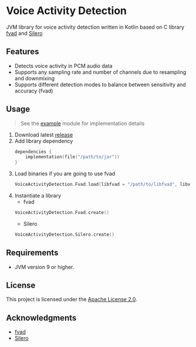 # Voice Activity Detection

JVM library for voice activity detection written in Kotlin based on C library [fvad](https://github.com/dpirch/libfvad)
and [Silero](https://github.com/snakers4/silero-vad)

## Features

- Detects voice activity in PCM audio data
- Supports any sampling rate and number of channels due to resampling and downmixing
- Supports different detection modes to balance between sensitivity and accuracy (fvad)

## Usage

> See the [example](example) module for implementation details

1. Download latest [release](https://github.com/numq/vad/releases)
2. Add library dependency
   ```kotlin
   dependencies {
       implementation(file("/path/to/jar"))
   }
   ```
3. Load binaries if you are going to use fvad
   ```kotlin
   VoiceActivityDetection.Fvad.load(libfvad = "/path/to/libfvad", libvad = "/path/to/libvad")
   ```
4. Instantiate a library
    - fvad
   ```kotlin
   VoiceActivityDetection.Fvad.create()
   ```
    - Silero
   ```kotlin
   VoiceActivityDetection.Silero.create()
   ```

## Requirements

- JVM version 9 or higher.

## License

This project is licensed under the [Apache License 2.0](LICENSE).

## Acknowledgments

- [fvad](https://github.com/dpirch/libfvad)
- [Silero](https://github.com/snakers4/silero-vad)
